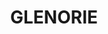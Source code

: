 ---
lastmod: '2025-04-06T06:05:20+00:00'
latitude: -33.602167
layout: suburb
longitude: 150.991055
postcode: '2157'
state: NSW
title: GLENORIE
url: /nsw/glenorie/
---
